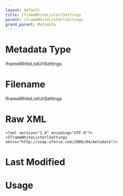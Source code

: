 ```yaml
---
layout: default
title: IframeWhiteListUrlSettings
parent: iframeWhiteListUrlSettings
grand_parent: Metadata
---
```

# Metadata Type
iframeWhiteListUrlSettings


# Filename 
IframeWhiteListUrlSettings


# Raw XML
```
<?xml version="1.0" encoding="UTF-8"?>
<IframeWhiteListUrlSettings xmlns="http://soap.sforce.com/2006/04/metadata"/>
```


# Last Modified


# Usage
